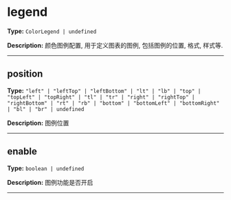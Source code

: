 # legend

**Type:** `ColorLegend | undefined`

**Description:**
颜色图例配置, 用于定义图表的图例, 包括图例的位置, 格式, 样式等.

---


## position

**Type:** `"left" | "leftTop" | "leftBottom" | "lt" | "lb" | "top" | "topLeft" | "topRight" | "tl" | "tr" | "right" | "rightTop" | "rightBottom" | "rt" | "rb" | "bottom" | "bottomLeft" | "bottomRight" | "bl" | "br" | undefined`

**Description:**
图例位置

---

## enable

**Type:** `boolean | undefined`

**Description:**
图例功能是否开启

---

